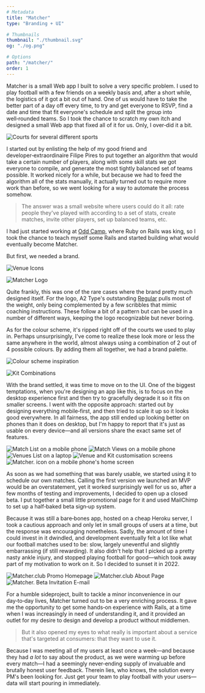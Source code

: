 ```yaml
---
# Metadata
title: "Matcher"
type: "Branding + UI"

# Thumbnails
thumbnail: "./thumbnail.svg"
og: "./og.png"

# Options
path: "/matcher/"
order: 1
---
```


<article role="article">

Matcher is a small Web app I built to solve a very specific problem. I used to play football with a few friends on a weekly basis and, after a short while, the logistics of it got a bit out of hand. One of us would have to take the better part of a day off every time, to try and get everyone to RSVP, find a date and time that fit everyone's schedule and split the group into well‑rounded teams. So I took the chance to scratch my own itch and designed a small Web app that fixed all of it for us. Only, I over‑did it a bit.

</article>

![Courts for several different sports](images/courts.jpg)

<article role="article">

I started out by enlisting the help of my good friend and developer‑extraordinaire Filipe Pires to put together an algorithm that would take a certain number of players, along with some skill stats we got everyone to compile, and generate the most tightly balanced set of teams possible. It worked nicely for a while, but because we had to feed the algorithm all of the stats manually, it actually turned out to require more work than before, so we went looking for a way to automate the process somehow.

> The answer was a small website where users could do it all: rate people they've played with according to a set of stats, create matches, invite other players, set up balanced teams, etc.

I had just started working at [Odd Camp](https://www.odd.camp/), where Ruby on Rails was king, so I took the chance to teach myself some Rails and started building what would eventually become Matcher.

But first, we needed a brand.

</article>

![Venue Icons](images/venues@2x.png)

![Matcher Logo](images/logos@2x.png)

<article role="article">

Quite frankly, this was one of the rare cases where the brand pretty much designed itself. For the logo, A2 Type's outstanding [Regular](https://www.a2-type.co.uk/regular) pulls most of the weight, only being complemented by a few scribbles that mimic coaching instructions. These follow a bit of a pattern but can be used in a number of different ways, keeping the logo recognizable but never boring.

As for the colour scheme, it's ripped right off of the courts we used to play in. Perhaps unsurprisingly, I've come to realize these look more or less the same anywhere in the world, almost always using a combination of 2 out of 4 possible colours. By adding them all together, we had a brand palette.

</article>

![Colour scheme inspiration](images/colours@2x.png)

![Kit Combinations](images/kits@2x.png)

<article role="article">

With the brand settled, it was time to move on to the UI. One of the biggest temptations, when you're designing an app like this, is to focus on the desktop experience first and then try to gracefully degrade it so it fits on smaller screens. I went with the opposite approach: started out by designing everything mobile‑first, and then tried to scale it up so it looks good everywhere. In all fairness, the app still ended up looking better on phones than it does on desktop, but I'm happy to report that it's just as usable on every device—and all versions share the exact same set of features.

</article>

![Match List on a mobile phone](images/phone_matches@2x.png)
![Match Views on a mobile phone](images/phone_misc@2x.png)
![Venues List on a laptop](images/macbook@2x.png)
![Venue and Kit customisation screens](images/customisation@2x.png)
![Matcher. icon on a mobile phone's home screen](images/phone_icon@2x.png)

<article role="article">

As soon as we had something that was barely usable, we started using it to schedule our own matches. Calling the first version we launched an MVP would be an overstatement, yet it worked surprisingly well for us so, after a few months of testing and improvements, I decided to open up a closed beta. I put together a small little promotional page for it and used MailChimp to set up a half‑baked beta sign‑up system.

Because it was still a bare‑bones app, hosted on a cheap Heroku server, I took a cautious approach and only let in small groups of users at a time, but the response was encouraging nonetheless. Sadly, the amount of time I could invest in it dwindled, and development eventually felt a lot like what our football matches used to be: slow, largely uneventful and slightly embarrassing (if still rewarding). It also didn't help that I picked up a pretty nasty ankle injury, and stopped playing football for good—which took away part of my motivation to work on it. So I decided to sunset it in 2022.

</article>

![Matcher.club Promo Homepage](images/promo-page1@2x.png)
![Matcher.club About Page](images/promo-page2@2x.png)
![Matcher. Beta Invitation E-mail](images/invite@2x.png)

<article role="article">

For a humble sideproject, built to tackle a minor inconvenience in our day‑to‑day lives, Matcher turned out to be a very enriching process. It gave me the opportunity to get some hands‑on experience with Rails, at a time when I was increasingly in need of understanding it, and it provided an outlet for my desire to design and develop a product without middlemen.

> But it also opened my eyes to what really is important about a service that's targeted at consumers: that they want to use it.

Because I was meeting all of my users at least once a week—and because they had *a lot* to say about the product, as we were warming up before every match—I had a seemingly never‑ending supply of invaluable and brutally honest user feedback. Therein lies, who knows, the solution every PM's been looking for. Just get your team to play football with your users—data will start pouring in immediately.

</article>